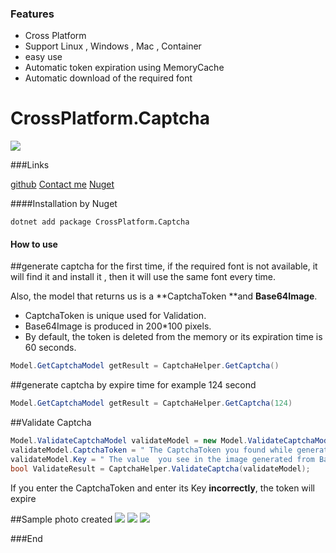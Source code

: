 ### Features

- Cross Platform 
- Support Linux , Windows , Mac , Container
- easy use
- Automatic token expiration using MemoryCache
- Automatic download of the required font

# CrossPlatform.Captcha
![](https://drive.google.com/uc?export=download&id=12QrzTO2VH5tAkbEh6g4nIgYCTWFTSEEx)

###Links

[github](https://github.com/mhzsam/Captcha)
[Contact me](mailto:mhzsam@gmail.com)
[Nuget](https://www.nuget.org/packages/CrossPlatform.Captcha)

####Installation by Nuget

`dotnet add package CrossPlatform.Captcha`

#### How to use


##generate captcha 
for the first time, if the required font is not available, it will find it and install it , then it will use the same font every time.

Also, the model that returns us is a **CaptchaToken **and **Base64Image**.

- CaptchaToken is unique  used for Validation.
- Base64Image is produced in 200*100 pixels.
- By default, the token is deleted from the memory or its expiration time is 60 seconds.

```csharp
Model.GetCaptchaModel getResult = CaptchaHelper.GetCaptcha()
```

##generate captcha by expire time 
for example 124 second

```csharp
Model.GetCaptchaModel getResult = CaptchaHelper.GetCaptcha(124)
```

##Validate Captcha
```csharp
Model.ValidateCaptchaModel validateModel = new Model.ValidateCaptchaModel();
validateModel.CaptchaToken = " The CaptchaToken you found while generate the captcha ";
validateModel.Key = " The value  you see in the image generated from Base64Image ";
bool ValidateResult = CaptchaHelper.ValidateCaptcha(validateModel);

```

If you enter the CaptchaToken and enter its Key **incorrectly**, the token will expire




##Sample photo created
![](https://drive.google.com/uc?export=download&id=1q_CWZON-tHAtxwsNZ-B61jRB5uv7y5bs)
![](https://drive.google.com/uc?export=download&id=1WhZcsJUnDBS0rESU4-dZl4SDfnrx_e39)
![](https://drive.google.com/uc?export=download&id=17-8uiR-NWyzAEn3xwIyOKjIBKvRCAHPT)

###End